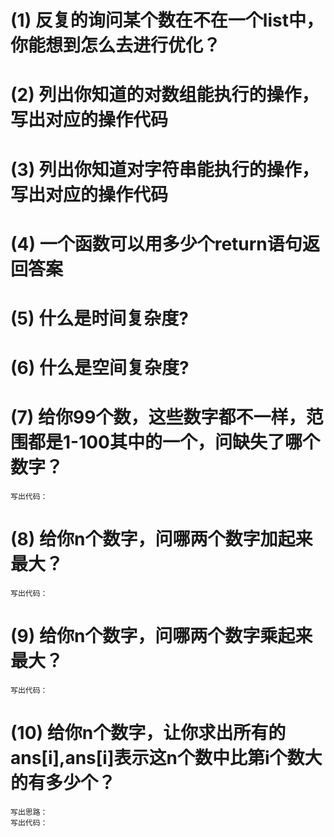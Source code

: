 

# (1) 反复的询问某个数在不在一个list中，你能想到怎么去进行优化？


# (2) 列出你知道的对数组能执行的操作，写出对应的操作代码


# (3) 列出你知道对字符串能执行的操作，写出对应的操作代码


# (4) 一个函数可以用多少个return语句返回答案


# (5) 什么是时间复杂度?

# (6) 什么是空间复杂度?

# (7) 给你99个数，这些数字都不一样，范围都是1-100其中的一个，问缺失了哪个数字？
    写出代码：
    
# (8) 给你n个数字，问哪两个数字加起来最大？
    写出代码：

# (9) 给你n个数字，问哪两个数字乘起来最大？
    写出代码：

# (10) 给你n个数字，让你求出所有的ans[i],ans[i]表示这n个数中比第i个数大的有多少个？
    写出思路：
    写出代码：
 
